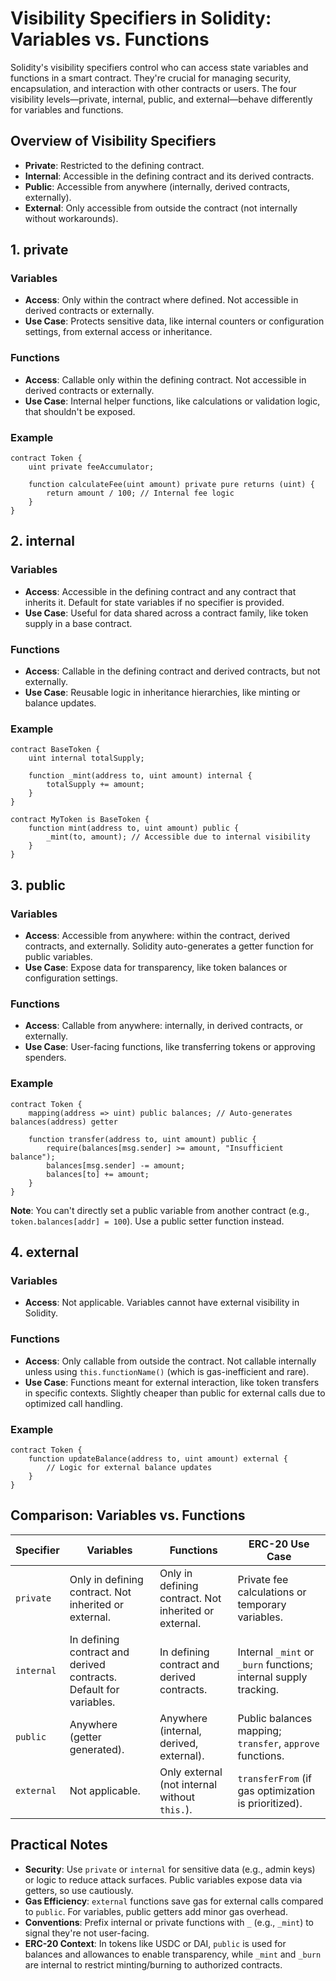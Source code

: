 # Visibility Specifiers in Solidity: Variables vs. Functions

Solidity's visibility specifiers control who can access state variables and functions in a smart contract. They're crucial for managing security, encapsulation, and interaction with other contracts or users. The four visibility levels—private, internal, public, and external—behave differently for variables and functions.

## Overview of Visibility Specifiers

- **Private**: Restricted to the defining contract.
- **Internal**: Accessible in the defining contract and its derived contracts.
- **Public**: Accessible from anywhere (internally, derived contracts, externally).
- **External**: Only accessible from outside the contract (not internally without workarounds).


## 1. private

### Variables

- **Access**: Only within the contract where defined. Not accessible in derived contracts or externally.
- **Use Case**: Protects sensitive data, like internal counters or configuration settings, from external access or inheritance.

### Functions

- **Access**: Callable only within the defining contract. Not accessible in derived contracts or externally.
- **Use Case**: Internal helper functions, like calculations or validation logic, that shouldn't be exposed.


### Example

```solidity
contract Token {
    uint private feeAccumulator;

    function calculateFee(uint amount) private pure returns (uint) {
        return amount / 100; // Internal fee logic
    }
}
```

## 2. internal

### Variables

- **Access**: Accessible in the defining contract and any contract that inherits it. Default for state variables if no specifier is provided.
- **Use Case**: Useful for data shared across a contract family, like token supply in a base contract.


### Functions

- **Access**: Callable in the defining contract and derived contracts, but not externally.
- **Use Case**: Reusable logic in inheritance hierarchies, like minting or balance updates.


### Example

```solidity
contract BaseToken {
    uint internal totalSupply;

    function _mint(address to, uint amount) internal {
        totalSupply += amount;
    }
}

contract MyToken is BaseToken {
    function mint(address to, uint amount) public {
        _mint(to, amount); // Accessible due to internal visibility
    }
}
```

## 3. public

### Variables

- **Access**: Accessible from anywhere: within the contract, derived contracts, and externally. Solidity auto-generates a getter function for public variables.
- **Use Case**: Expose data for transparency, like token balances or configuration settings.


### Functions

- **Access**: Callable from anywhere: internally, in derived contracts, or externally.
- **Use Case**: User-facing functions, like transferring tokens or approving spenders.


### Example

```solidity
contract Token {
    mapping(address => uint) public balances; // Auto-generates balances(address) getter

    function transfer(address to, uint amount) public {
        require(balances[msg.sender] >= amount, "Insufficient balance");
        balances[msg.sender] -= amount;
        balances[to] += amount;
    }
}
```

**Note**: You can't directly set a public variable from another contract (e.g., `token.balances[addr] = 100`). Use a public setter function instead.

## 4. external

### Variables

- **Access**: Not applicable. Variables cannot have external visibility in Solidity.


### Functions

- **Access**: Only callable from outside the contract. Not callable internally unless using `this.functionName()` (which is gas-inefficient and rare).
- **Use Case**: Functions meant for external interaction, like token transfers in specific contexts. Slightly cheaper than public for external calls due to optimized call handling.


### Example

```solidity
contract Token {
    function updateBalance(address to, uint amount) external {
        // Logic for external balance updates
    }
}
```

## Comparison: Variables vs. Functions

| Specifier | Variables | Functions | ERC-20 Use Case |
|-----------|-----------|-----------|----------------|
| `private` | Only in defining contract. Not inherited or external. | Only in defining contract. Not inherited or external. | Private fee calculations or temporary variables. |
| `internal` | In defining contract and derived contracts. Default for variables. | In defining contract and derived contracts. | Internal `_mint` or `_burn` functions; internal supply tracking. |
| `public` | Anywhere (getter generated). | Anywhere (internal, derived, external). | Public balances mapping; `transfer`, `approve` functions. |
| `external` | Not applicable. | Only external (not internal without `this.`). | `transferFrom` (if gas optimization is prioritized). |

## Practical Notes

- **Security**: Use `private` or `internal` for sensitive data (e.g., admin keys) or logic to reduce attack surfaces. Public variables expose data via getters, so use cautiously.
- **Gas Efficiency**: `external` functions save gas for external calls compared to `public`. For variables, public getters add minor gas overhead.
- **Conventions**: Prefix internal or private functions with `_` (e.g., `_mint`) to signal they're not user-facing.
- **ERC-20 Context**: In tokens like USDC or DAI, `public` is used for balances and allowances to enable transparency, while `_mint` and `_burn` are internal to restrict minting/burning to authorized contracts.